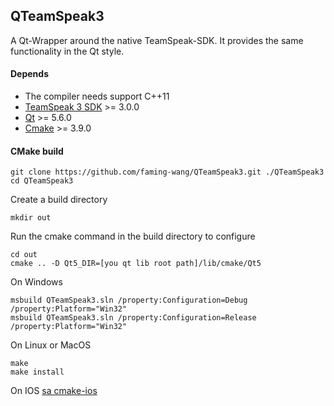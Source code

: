## QTeamSpeak3 
A Qt-Wrapper around the native TeamSpeak-SDK. It provides the same functionality in the Qt style.

#### Depends
* The compiler needs support C++11
* [TeamSpeak 3 SDK](http://TeamSpeak.com/downloads#sdk) >= 3.0.0
* [Qt](https://qt.io/download/) >= 5.6.0
* [Cmake](https://cmake.org/download/) >= 3.9.0

#### CMake build
~~~
git clone https://github.com/faming-wang/QTeamSpeak3.git ./QTeamSpeak3
cd QTeamSpeak3
~~~
Create a build directory
~~~
mkdir out
~~~
Run the cmake command in the build directory to configure
~~~
cd out
cmake .. -D Qt5_DIR=[you qt lib root path]/lib/cmake/Qt5
~~~
On Windows
~~~
msbuild QTeamSpeak3.sln /property:Configuration=Debug /property:Platform="Win32"
msbuild QTeamSpeak3.sln /property:Configuration=Release /property:Platform="Win32"
~~~
On Linux or MacOS
~~~
make
make install
~~~
On IOS
[sa cmake-ios](https://github.com/leetal/ios-cmake)
